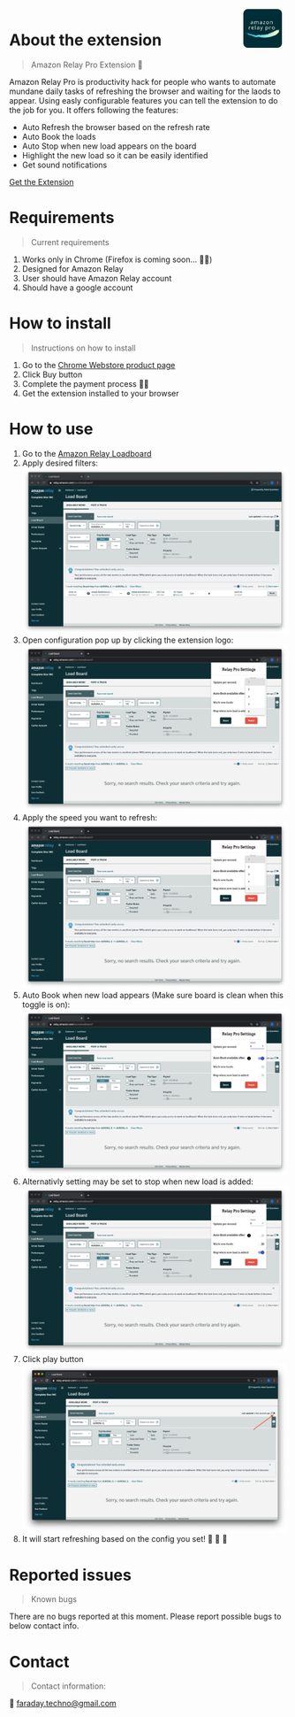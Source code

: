 <img style="float: right; margin-right: 10px" width="70px" height="70px" src="./img/logo.png">

# About the extension
> Amazon Relay Pro Extension 🚀

Amazon Relay Pro is productivity hack for people who wants to automate mundane daily tasks of refreshing the browser and waiting for the laods to appear. Using easly configurable features you can tell the extension to do the job for you. 
It offers following the features:
* Auto Refresh the browser based on the refresh rate
* Auto Book the loads
* Auto Stop when new load appears on the board
* Highlight the new load so it can be easily identified 
* Get sound notifications

[Get the Extension](https://chrome.google.com/webstore/detail/amazon-relay-pro/peionlgkagofbcdmkjmnjfbpnfchdkal?hl=en&gl=US&authuser=0)

# Requirements
> Current requirements

1. Works only in Chrome (Firefox is coming soon... 👨‍💻)
2. Designed for Amazon Relay 
3. User should have Amazon Relay account
4. Should have a google account

# How to install
> Instructions on how to install

1. Go to the [Chrome Webstore product page](https://chrome.google.com/webstore/detail/amazon-relay-pro/peionlgkagofbcdmkjmnjfbpnfchdkal?hl=en&gl=US&authuser=0)
2. Click Buy button 
3. Complete the payment process ✍🏼
4. Get the extension installed to your browser

# How to use
1. Go to the [Amazon Relay Loadboard](https://relay.amazon.com/tours/loadboard?)
2. Apply desired filters:
![alt text](./img/filter.png "Filtered Page")
3. Open configuration pop up by clicking the extension logo:
![alt text](./img/open-popup.png "Open pop up")
4. Apply the speed you want to refresh:
![alt text](./img/open-popup.png "Open pop up")
5. Auto Book when new load appears (Make sure board is clean when this toggle is on):
![alt text](./img/auto-book.png "Open pop up")
6. Alternativly setting may be set to stop when new load is added:
![alt text](./img/stop.png "Open pop up")
7. Click play button
![alt text](./img/play-highlight.png "Open pop up")
8. It will start refreshing based on the config you set! 🎉 🎉 🎉



# Reported issues
> Known bugs

There are no bugs reported at this moment. Please report possible bugs to below contact info.

# Contact
> Contact information:

 📨 faraday.techno@gmail.com
